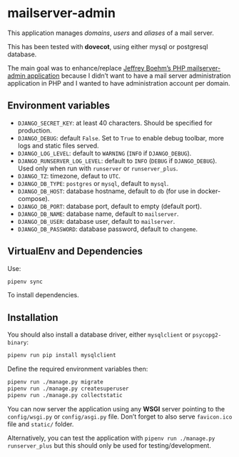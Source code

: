 mailserver-admin
================

This application manages *domains*, *users* and *aliases* of a mail server.

This has been tested with **dovecot**, using either mysql or postgresql database.

The main goal was to enhance/replace [Jeffrey Boehm’s PHP mailserver-admin application](https://github.com/jeboehm/mailserver-admin) because I didn’t want to have a mail server administration application in PHP and I wanted to have administration account per domain.

Environment variables
---------------------

- `DJANGO_SECRET_KEY`: at least 40 characters. Should be specified for production.
- `DJANGO_DEBUG`: default `False`. Set to `True` to enable debug toolbar, more logs and static files served.
- `DJANGO_LOG_LEVEL`: default to `WARNING` (`INFO` if `DJANGO_DEBUG`).
- `DJANGO_RUNSERVER_LOG_LEVEL`: default to `INFO` (`DEBUG` if `DJANGO_DEBUG`). Used only when run with `runserver` or `runserver_plus`.
- `DJANGO_TZ`: timezone, defaut to `UTC`.
- `DJANGO_DB_TYPE`: `postgres` or `mysql`, default to `mysql`.
- `DJANGO_DB_HOST`: database hostname, default to `db` (for use in docker-compose).
- `DJANGO_DB_PORT`: database port, default to empty (default port).
- `DJANGO_DB_NAME`: database name, default to `mailserver`.
- `DJANGO_DB_USER`: database user, default to `mailserver`.
- `DJANGO_DB_PASSWORD`: database password, default to `changeme`.

VirtualEnv and Dependencies
---------------------------

Use:

```sh
pipenv sync
```

To install dependencies. 

Installation
------------

You should also install a database driver,  either `mysqlclient` or `psycopg2-binary`:

```sh
pipenv run pip install mysqlclient
```

Define the required environment variables then:

```sh
pipenv run ./manage.py migrate
pipenv run ./manage.py createsuperuser
pipenv run ./manage.py collectstatic
```

You can now server the application using any **WSGI** server pointing to the `config/wsgi.py` or `config/asgi.py` file. Don’t forget to also serve `favicon.ico` file and `static/` folder.

Alternatively, you can test the application with `pipenv run ./manage.py runserver_plus` but this should only be used for testing/development.
